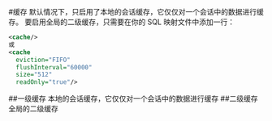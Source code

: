 #缓存
默认情况下，只启用了本地的会话缓存，它仅仅对一个会话中的数据进行缓存。 要启用全局的二级缓存，只需要在你的 SQL 映射文件中添加一行：
```xml
<cache/>
或
<cache
  eviction="FIFO"
  flushInterval="60000"
  size="512"
  readOnly="true"/>
```
##一级缓存
本地的会话缓存，它仅仅对一个会话中的数据进行缓存
##二级缓存
全局的二级缓存
